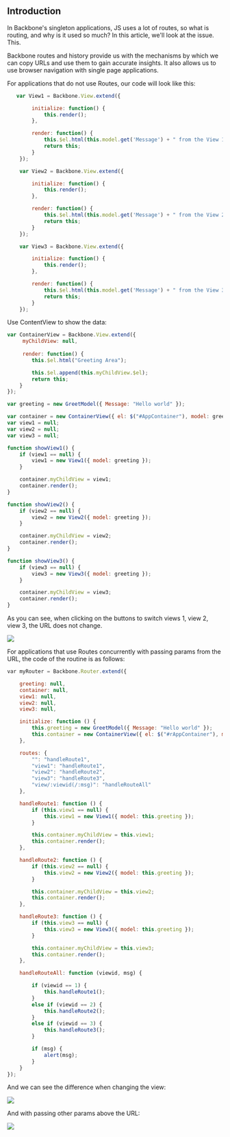 ## Introduction 
In Backbone's singleton applications, JS uses a lot of routes, so what is routing, and why is it used so much? In this article, we'll look at the issue. This.

Backbone routes and history provide us with the mechanisms by which we can copy URLs and use them to gain accurate insights. It also allows us to use browser navigation with single page applications.

For applications that do not use Routes, our code will look like this:

```javascript
   var View1 = Backbone.View.extend({

        initialize: function() {
            this.render();
        },

        render: function() {
            this.$el.html(this.model.get('Message') + " from the View 1"); 
            return this;
        }
    });

    var View2 = Backbone.View.extend({

        initialize: function() {
            this.render();
        },

        render: function() {
            this.$el.html(this.model.get('Message') + " from the View 2"); 
            return this;
        }
    });

    var View3 = Backbone.View.extend({

        initialize: function() {
            this.render();
        },

        render: function() {
            this.$el.html(this.model.get('Message') + " from the View 3"); 
            return this;
        }
    });
```

Use ContentView to show the data:

```javascript
var ContainerView = Backbone.View.extend({
     myChildView: null,
     
     render: function() {
        this.$el.html("Greeting Area"); 

        this.$el.append(this.myChildView.$el); 
        return this;
    }
});

var greeting = new GreetModel({ Message: "Hello world" });

var container = new ContainerView({ el: $("#AppContainer"), model: greeting });
var view1 = null;
var view2 = null;
var view3 = null;

function showView1() {
    if (view1 == null) {
        view1 = new View1({ model: greeting });
    }

    container.myChildView = view1;
    container.render();
}

function showView2() {
    if (view2 == null) {
        view2 = new View2({ model: greeting });
    }

    container.myChildView = view2;
    container.render();
}

function showView3() {
    if (view3 == null) {
        view3 = new View3({ model: greeting });
    }

    container.myChildView = view3;
    container.render();
}
```

As you can see, when clicking on the buttons to switch views 1, view 2, view 3, the URL does not change.

![](https://images.viblo.asia/8e2b21a0-806d-4d78-afa8-1292854f62ff.jpg)

For applications that use Routes concurrently with passing params from the URL, the code of the routine is as follows:

```javascript
﻿var myRouter = Backbone.Router.extend({

    greeting: null,
    container: null,
    view1: null,
    view2: null,
    view3: null,

    initialize: function () {
        this.greeting = new GreetModel({ Message: "Hello world" });
        this.container = new ContainerView({ el: $("#rAppContainer"), model: this.greeting });
    },

    routes: {
        "": "handleRoute1",
        "view1": "handleRoute1",
        "view2": "handleRoute2",
        "view3": "handleRoute3",
        "view/:viewid(/:msg)": "handleRouteAll"
    },

    handleRoute1: function () {
        if (this.view1 == null) {
            this.view1 = new View1({ model: this.greeting });
        }

        this.container.myChildView = this.view1;
        this.container.render();
    },

    handleRoute2: function () {
        if (this.view2 == null) {
            this.view2 = new View2({ model: this.greeting });
        }

        this.container.myChildView = this.view2;
        this.container.render();
    },

    handleRoute3: function () {
        if (this.view3 == null) {
            this.view3 = new View3({ model: this.greeting });
        }

        this.container.myChildView = this.view3;
        this.container.render();
    },

    handleRouteAll: function (viewid, msg) {

        if (viewid == 1) {
            this.handleRoute1();
        }
        else if (viewid == 2) {
            this.handleRoute2();
        }
        else if (viewid == 3) {
            this.handleRoute3();
        }

        if (msg) {
            alert(msg);
        }
    }
});
```

And we can see the difference when changing the view:

![](https://images.viblo.asia/4cd3cfb3-b008-4953-88ce-8dfef4f2f9ae.jpg)

And with passing other params above the URL:

![](https://images.viblo.asia/5413650d-e12a-4f8f-a422-d590ef3276a3.jpg)